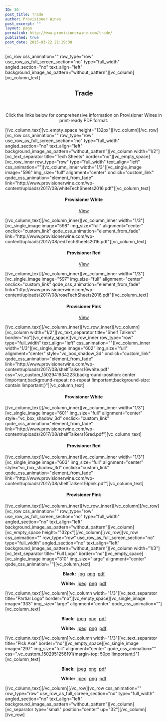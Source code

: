 ```yaml
---
ID: 30
post_title: Trade
author: Provisioner Wines
post_excerpt: ""
layout: page
permalink: http://www.provisionerwine.com/trade/
published: true
post_date: 2015-03-22 21:19:38
---
```

[vc_row css_animation="" row_type="row" use_row_as_full_screen_section="no" type="full_width" angled_section="no" text_align="left" background_image_as_pattern="without_pattern"][vc_column][vc_column_text]
<h2 style="text-align: center;">Trade</h2>
&nbsp;
<p style="text-align: center;">Click the links below for comprehensive information on Provisioner Wines in print-ready PDF format.</p>
[/vc_column_text][vc_empty_space height="132px"][/vc_column][/vc_row][vc_row css_animation="" row_type="row" use_row_as_full_screen_section="no" type="full_width" angled_section="no" text_align="left" background_image_as_pattern="without_pattern"][vc_column width="1/2"][vc_text_separator title="Tech Sheets" border="no"][vc_empty_space][vc_row_inner row_type="row" type="full_width" text_align="left" css_animation=""][vc_column_inner width="1/3"][vc_single_image image="596" img_size="full" alignment="center" onclick="custom_link" qode_css_animation="element_from_fade" link="http://www.provisionerwine.com/wp-content/uploads/2017/08/whiteTechSheets2016.pdf"][vc_column_text]
<h4 style="text-align: center;">Provisioner White</h4>
<p style="text-align: center;"><a href="http://www.provisionerwine.com/wp-content/uploads/2017/08/whiteTechSheets2016.pdf" target="_blank" rel="noopener">View</a></p>
[/vc_column_text][/vc_column_inner][vc_column_inner width="1/3"][vc_single_image image="598" img_size="full" alignment="center" onclick="custom_link" qode_css_animation="element_from_fade" link="http://www.provisionerwine.com/wp-content/uploads/2017/08/redTechSheets2016.pdf"][vc_column_text]
<h4 style="text-align: center;">Provisioner Red</h4>
<p style="text-align: center;"><a href="http://www.provisionerwine.com/wp-content/uploads/2017/08/redTechSheets2016.pdf" target="_blank" rel="noopener">View</a></p>
[/vc_column_text][/vc_column_inner][vc_column_inner width="1/3"][vc_single_image image="597" img_size="full" alignment="center" onclick="custom_link" qode_css_animation="element_from_fade" link="http://www.provisionerwine.com/wp-content/uploads/2017/08/roseTechSheets2016.pdf"][vc_column_text]
<h4 style="text-align: center;">Provisioner Pink</h4>
<p style="text-align: center;"><a href="http://www.provisionerwine.com/wp-content/uploads/2017/08/roseTechSheets2016.pdf" target="_blank" rel="noopener">View</a></p>
[/vc_column_text][/vc_column_inner][/vc_row_inner][/vc_column][vc_column width="1/2"][vc_text_separator title="Shelf Talkers" border="no"][vc_empty_space][vc_row_inner row_type="row" type="full_width" text_align="left" css_animation=""][vc_column_inner width="1/3"][vc_single_image image="602" img_size="full" alignment="center" style="vc_box_shadow_3d" onclick="custom_link" qode_css_animation="element_from_fade" link="http://www.provisionerwine.com/wp-content/uploads/2017/08/shelfTalkers16white.pdf" css=".vc_custom_1502941934223{background-position: center !important;background-repeat: no-repeat !important;background-size: contain !important;}"][vc_column_text]
<h4 style="text-align: center;">Provisioner White</h4>
[/vc_column_text][/vc_column_inner][vc_column_inner width="1/3"][vc_single_image image="601" img_size="full" alignment="center" style="vc_box_shadow_3d" onclick="custom_link" qode_css_animation="element_from_fade" link="http://www.provisionerwine.com/wp-content/uploads/2017/08/shelfTalkers16red.pdf"][vc_column_text]
<h4 style="text-align: center;">Provisioner Red</h4>
[/vc_column_text][/vc_column_inner][vc_column_inner width="1/3"][vc_single_image image="603" img_size="full" alignment="center" style="vc_box_shadow_3d" onclick="custom_link" qode_css_animation="element_from_fade" link="http://www.provisionerwine.com/wp-content/uploads/2017/08/shelfTalkers16pink.pdf"][vc_column_text]
<h4 style="text-align: center;">Provisioner Pink</h4>
[/vc_column_text][/vc_column_inner][/vc_row_inner][/vc_column][/vc_row][vc_row css_animation="" row_type="row" use_row_as_full_screen_section="no" type="full_width" angled_section="no" text_align="left" background_image_as_pattern="without_pattern"][vc_column][vc_empty_space height="132px"][/vc_column][/vc_row][vc_row css_animation="" row_type="row" use_row_as_full_screen_section="no" type="full_width" angled_section="no" text_align="left" background_image_as_pattern="without_pattern"][vc_column width="1/3"][vc_text_separator title="Full Logo" border="no"][vc_empty_space][vc_single_image image="310" img_size="large" alignment="center" qode_css_animation=""][vc_column_text]
<p style="text-align: center;"><strong>Black:</strong>  <a href="http://www.provisionerwine.com/wp-content/uploads/2017/08/logoBoardReg-02.jpg" target="_blank" rel="noopener">jpg</a>  <a href="http://www.provisionerwine.com/wp-content/uploads/2017/08/logoBoardReg-02.png" target="_blank" rel="noopener">png</a>  <a href="http://www.provisionerwine.com/wp-content/uploads/2017/08/logoBoardReg-2.pdf" target="_blank" rel="noopener">pdf</a></p>
<p style="text-align: center;"><strong>White:</strong>  <a href="http://www.provisionerwine.com/wp-content/uploads/2017/08/logoJpegs-02.jpg" target="_blank" rel="noopener">jpeg</a>  <a href="http://www.provisionerwine.com/wp-content/uploads/2017/08/logoBoardPNG-02.png" target="_blank" rel="noopener">png</a>  <a href="http://www.provisionerwine.com/wp-content/uploads/2017/08/logoBoardPDF-2.pdf" target="_blank" rel="noopener">pdf</a></p>
[/vc_column_text][/vc_column][vc_column width="1/3"][vc_text_separator title="Partial Logo" border="no"][vc_empty_space][vc_single_image image="333" img_size="large" alignment="center" qode_css_animation=""][vc_column_text]
<p style="text-align: center;"><strong>Black:</strong>  <a href="http://www.provisionerwine.com/wp-content/uploads/2017/08/logoBoardReg-01.jpg" target="_blank" rel="noopener">jpeg</a>  <a href="http://www.provisionerwine.com/wp-content/uploads/2017/08/logoBoardReg-01.png" target="_blank" rel="noopener">png</a>  <a href="http://www.provisionerwine.com/wp-content/uploads/2017/08/logoBoardReg-1.pdf">pdf</a></p>
<p style="text-align: center;"><strong>White:</strong>  <a href="http://www.provisionerwine.com/wp-content/uploads/2017/08/logoJpegs-01.jpg" target="_blank" rel="noopener">jpeg</a>  <a href="http://www.provisionerwine.com/wp-content/uploads/2017/08/logoBoardPNG-01.png" target="_blank" rel="noopener">png</a>  <a href="http://www.provisionerwine.com/wp-content/uploads/2017/08/logoBoardPDF-1.pdf" target="_blank" rel="noopener">pdf</a></p>
[/vc_column_text][/vc_column][vc_column width="1/3"][vc_text_separator title="Pick Axe" border="no"][vc_empty_space][vc_single_image image="297" img_size="full" alignment="center" qode_css_animation="" css=".vc_custom_1502951256191{margin-top: 50px !important;}"][vc_column_text]
<p style="text-align: center;"><strong>Black:</strong>  <a href="http://www.provisionerwine.com/wp-content/uploads/2017/08/logoBoardReg-03.jpg" target="_blank" rel="noopener">jpeg</a>  <a href="http://www.provisionerwine.com/wp-content/uploads/2017/08/logoBoardReg-03.png" target="_blank" rel="noopener">png</a>  <a href="http://www.provisionerwine.com/wp-content/uploads/2017/08/logoBoardReg-3.pdf">pdf</a></p>
<p style="text-align: center;"><strong>White:</strong>  <a href="http://www.provisionerwine.com/wp-content/uploads/2017/08/logoJpegs-02.jpg" target="_blank" rel="noopener">jpeg</a>  <a href="http://www.provisionerwine.com/wp-content/uploads/2017/08/logoBoardPNG-03.png" target="_blank" rel="noopener">png</a>  <a href="http://www.provisionerwine.com/wp-content/uploads/2017/08/logoBoardPDF-3.pdf" target="_blank" rel="noopener">pdf</a></p>
[/vc_column_text][/vc_column][/vc_row][vc_row css_animation="" row_type="row" use_row_as_full_screen_section="no" type="full_width" angled_section="no" text_align="left" background_image_as_pattern="without_pattern"][vc_column][vc_separator type="small" position="center" up="32"][/vc_column][/vc_row]